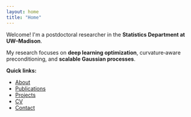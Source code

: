 ```yaml
---
layout: home
title: "Home"
---
```


Welcome! I'm a postdoctoral researcher in the **Statistics Department at UW–Madison**.

My research focuses on **deep learning optimization**, curvature‑aware preconditioning, and **scalable Gaussian processes**.

**Quick links:**  
- [About](about)  
- [Publications](publications)  
- [Projects](projects)  
- [CV](cv)  
- [Contact](about#contact)
